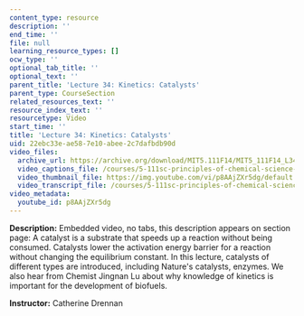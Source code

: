 ```yaml
---
content_type: resource
description: ''
end_time: ''
file: null
learning_resource_types: []
ocw_type: ''
optional_tab_title: ''
optional_text: ''
parent_title: 'Lecture 34: Kinetics: Catalysts'
parent_type: CourseSection
related_resources_text: ''
resource_index_text: ''
resourcetype: Video
start_time: ''
title: 'Lecture 34: Kinetics: Catalysts'
uid: 22ebc33e-ae58-7e10-abee-2c7dafbdb90d
video_files:
  archive_url: https://archive.org/download/MIT5.111F14/MIT5_111F14_L34_300k.mp4
  video_captions_file: /courses/5-111sc-principles-of-chemical-science-fall-2014/305095cdb9fa5288b446f85e0a27af78_p8AAjZXr5dg.vtt
  video_thumbnail_file: https://img.youtube.com/vi/p8AAjZXr5dg/default.jpg
  video_transcript_file: /courses/5-111sc-principles-of-chemical-science-fall-2014/7374e3bbd45a2f40c04ceb4ab5095e79_p8AAjZXr5dg.pdf
video_metadata:
  youtube_id: p8AAjZXr5dg
---
```


**Description:** Embedded video, no tabs, this description appears on section page: A catalyst is a substrate that speeds up a reaction without being consumed. Catalysts lower the activation energy barrier for a reaction without changing the equilibrium constant. In this lecture, catalysts of different types are introduced, including Nature's catalysts, enzymes. We also hear from Chemist Jingnan Lu about why knowledge of kinetics is important for the development of biofuels.

**Instructor:** Catherine Drennan



